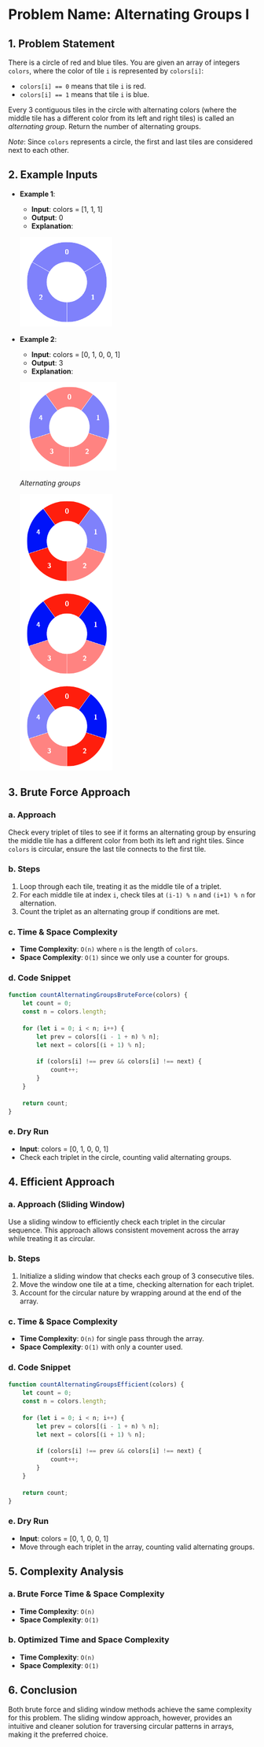 
# Problem Name: Alternating Groups I

## 1. Problem Statement
There is a circle of red and blue tiles. You are given an array of integers `colors`, where the color of tile `i` is represented by `colors[i]`:
- `colors[i] == 0` means that tile `i` is red.
- `colors[i] == 1` means that tile `i` is blue.

Every 3 contiguous tiles in the circle with alternating colors (where the middle tile has a different color from its left and right tiles) is called an *alternating group*. Return the number of alternating groups.

*Note*: Since `colors` represents a circle, the first and last tiles are considered next to each other.

## 2. Example Inputs
- **Example 1**:
  - **Input**: colors = [1, 1, 1]
  - **Output**: 0
  - **Explanation**: 

  ![alt text](image-1.png)

- **Example 2**:
  - **Input**: colors = [0, 1, 0, 0, 1]
  - **Output**: 3
  - **Explanation**: 

  ![alt text](image-2.png)

  *Alternating groups*
  
  ![alt text](image-3.png)

## 3. Brute Force Approach

### a. Approach
Check every triplet of tiles to see if it forms an alternating group by ensuring the middle tile has a different color from both its left and right tiles. Since `colors` is circular, ensure the last tile connects to the first tile.

### b. Steps
1. Loop through each tile, treating it as the middle tile of a triplet.
2. For each middle tile at index `i`, check tiles at `(i-1) % n` and `(i+1) % n` for alternation.
3. Count the triplet as an alternating group if conditions are met.

### c. Time & Space Complexity
- **Time Complexity**: `O(n)` where `n` is the length of `colors`.
- **Space Complexity**: `O(1)` since we only use a counter for groups.

### d. Code Snippet

```javascript
function countAlternatingGroupsBruteForce(colors) {
    let count = 0;
    const n = colors.length;

    for (let i = 0; i < n; i++) {
        let prev = colors[(i - 1 + n) % n];
        let next = colors[(i + 1) % n];
        
        if (colors[i] !== prev && colors[i] !== next) {
            count++;
        }
    }

    return count;
}
```

### e. Dry Run
- **Input**: colors = [0, 1, 0, 0, 1]
- Check each triplet in the circle, counting valid alternating groups.

## 4. Efficient Approach

### a. Approach (Sliding Window)
Use a sliding window to efficiently check each triplet in the circular sequence. This approach allows consistent movement across the array while treating it as circular.

### b. Steps
1. Initialize a sliding window that checks each group of 3 consecutive tiles.
2. Move the window one tile at a time, checking alternation for each triplet.
3. Account for the circular nature by wrapping around at the end of the array.

### c. Time & Space Complexity
- **Time Complexity**: `O(n)` for single pass through the array.
- **Space Complexity**: `O(1)` with only a counter used.

### d. Code Snippet

```javascript
function countAlternatingGroupsEfficient(colors) {
    let count = 0;
    const n = colors.length;

    for (let i = 0; i < n; i++) {
        let prev = colors[(i - 1 + n) % n];
        let next = colors[(i + 1) % n];
        
        if (colors[i] !== prev && colors[i] !== next) {
            count++;
        }
    }

    return count;
}
```

### e. Dry Run
- **Input**: colors = [0, 1, 0, 0, 1]
- Move through each triplet in the array, counting valid alternating groups.

## 5. Complexity Analysis

### a. Brute Force Time & Space Complexity
- **Time Complexity**: `O(n)`
- **Space Complexity**: `O(1)`

### b. Optimized Time and Space Complexity
- **Time Complexity**: `O(n)`
- **Space Complexity**: `O(1)`

## 6. Conclusion
Both brute force and sliding window methods achieve the same complexity for this problem. The sliding window approach, however, provides an intuitive and cleaner solution for traversing circular patterns in arrays, making it the preferred choice.
